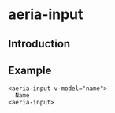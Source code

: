 # aeria-input

## Introduction

## Example

```vue-html
<aeria-input v-model="name">
  Name
<aeria-input>
```
